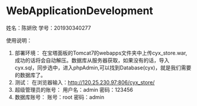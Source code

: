 # WebApplicationDevelopment
姓名：陈妍欣
学号：201930340277

使用说明：
1. 部署环境：
在宝塔面板的Tomcat7的webapps文件夹中上传cyx_store.war,成功的话将会自动解压。数据库从服务器获取，如果没有的话，导入cyx.sql，同步选中，进入phpAdmin,可以找到Database(cyx)，就是我们需要的数据库了。
2. 测试：
在浏览器输入：http://120.25.230.97:806/cyx_store/
3. 超级管理员的账号：
用户名：admin
密码：123456
4. 数据库账号：
账号：root
密码：admin
